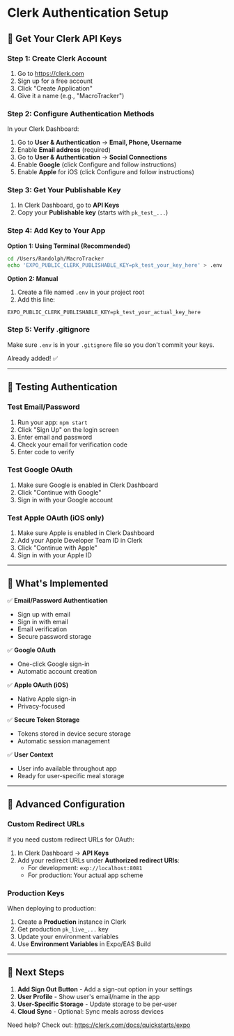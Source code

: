 # Clerk Authentication Setup

## 🔐 Get Your Clerk API Keys

### Step 1: Create Clerk Account
1. Go to https://clerk.com
2. Sign up for a free account
3. Click "Create Application"
4. Give it a name (e.g., "MacroTracker")

### Step 2: Configure Authentication Methods
In your Clerk Dashboard:
1. Go to **User & Authentication** → **Email, Phone, Username**
2. Enable **Email address** (required)
3. Go to **User & Authentication** → **Social Connections**
4. Enable **Google** (click Configure and follow instructions)
5. Enable **Apple** for iOS (click Configure and follow instructions)

### Step 3: Get Your Publishable Key
1. In Clerk Dashboard, go to **API Keys**
2. Copy your **Publishable key** (starts with `pk_test_...`)

### Step 4: Add Key to Your App

**Option 1: Using Terminal (Recommended)**
```bash
cd /Users/Randolph/MacroTracker
echo 'EXPO_PUBLIC_CLERK_PUBLISHABLE_KEY=pk_test_your_key_here' > .env
```

**Option 2: Manual**
1. Create a file named `.env` in your project root
2. Add this line:
```
EXPO_PUBLIC_CLERK_PUBLISHABLE_KEY=pk_test_your_actual_key_here
```

### Step 5: Verify .gitignore
Make sure `.env` is in your `.gitignore` file so you don't commit your keys.

Already added! ✅

---

## 🚀 Testing Authentication

### Test Email/Password
1. Run your app: `npm start`
2. Click "Sign Up" on the login screen
3. Enter email and password
4. Check your email for verification code
5. Enter code to verify

### Test Google OAuth
1. Make sure Google is enabled in Clerk Dashboard
2. Click "Continue with Google"
3. Sign in with your Google account

### Test Apple OAuth (iOS only)
1. Make sure Apple is enabled in Clerk Dashboard
2. Add your Apple Developer Team ID in Clerk
3. Click "Continue with Apple"
4. Sign in with your Apple ID

---

## 📱 What's Implemented

✅ **Email/Password Authentication**
- Sign up with email
- Sign in with email
- Email verification
- Secure password storage

✅ **Google OAuth**
- One-click Google sign-in
- Automatic account creation

✅ **Apple OAuth (iOS)**
- Native Apple sign-in
- Privacy-focused

✅ **Secure Token Storage**
- Tokens stored in device secure storage
- Automatic session management

✅ **User Context**
- User info available throughout app
- Ready for user-specific meal storage

---

## 🔧 Advanced Configuration

### Custom Redirect URLs
If you need custom redirect URLs for OAuth:

1. In Clerk Dashboard → **API Keys**
2. Add your redirect URLs under **Authorized redirect URIs**:
   - For development: `exp://localhost:8081`
   - For production: Your actual app scheme

### Production Keys
When deploying to production:

1. Create a **Production** instance in Clerk
2. Get production `pk_live_...` key
3. Update your environment variables
4. Use **Environment Variables** in Expo/EAS Build

---

## 📝 Next Steps

1. **Add Sign Out Button** - Add a sign-out option in your settings
2. **User Profile** - Show user's email/name in the app
3. **User-Specific Storage** - Update storage to be per-user
4. **Cloud Sync** - Optional: Sync meals across devices

Need help? Check out: https://clerk.com/docs/quickstarts/expo


